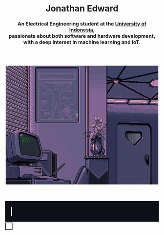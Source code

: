<h1 align="center">Jonathan Edward</h1>

<h3 align="center">
    An Electrical Engineering student at the <a href="https://www.ui.ac.id/en/universitas-indonesia/">University of Indonesia</a>, 
    <br>passionate about both software and hardware development, 
    <br>with a deep interest in machine learning and IoT.
</h3>

<br>
<br>
<br>

<div align="center">
  <img src="assets/BG1.gif" alt="Computer Gif">
</div>

<br>
<br>
<br>

<div align="center">
  <img src="assets/Honeycomb.gif" alt="Computer Gif">
</div>

<div align="center" style="border: 2px solid #000; padding: 10px; display: inline-block;">
  
</div>
